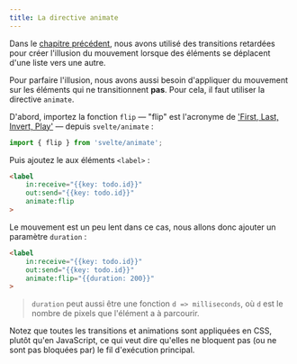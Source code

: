 ```yaml
---
title: La directive animate
---
```


Dans le [chapitre précédent](/tutorial/deferred-transitions), nous avons utilisé des transitions retardées pour créer l'illusion du mouvement lorsque des éléments se déplacent d'une liste vers une autre.

Pour parfaire l'illusion, nous avons aussi besoin d'appliquer du mouvement sur les éléments qui ne transitionnent **pas**. Pour cela, il faut utiliser la directive `animate`.

D'abord, importez la fonction `flip` — "flip" est l'acronyme de ['First, Last, Invert, Play'](https://aerotwist.com/blog/flip-your-animations/) — depuis `svelte/animate` :

```ts
import { flip } from 'svelte/animate';
```

Puis ajoutez le aux éléments `<label>` :

```html
<label
	in:receive="{{key: todo.id}}"
	out:send="{{key: todo.id}}"
	animate:flip
>
```

Le mouvement est un peu lent dans ce cas, nous allons donc ajouter un paramètre `duration` :

```html
<label
	in:receive="{{key: todo.id}}"
	out:send="{{key: todo.id}}"
	animate:flip="{{duration: 200}}"
>
```

> `duration` peut aussi être une fonction `d => milliseconds`, où `d` est le nombre de pixels que l'élément a à parcourir.

Notez que toutes les transitions et animations sont appliquées en CSS, plutôt qu'en JavaScript, ce qui veut dire qu'elles ne bloquent pas (ou ne sont pas bloquées par) le fil d'exécution principal.
